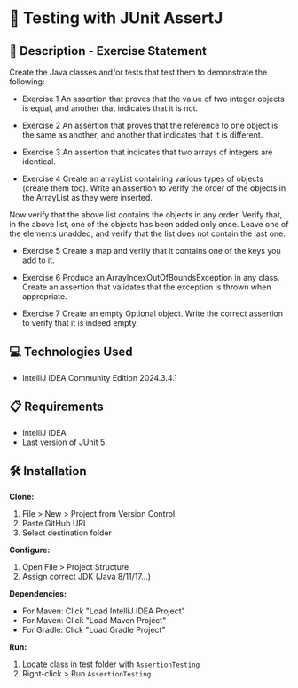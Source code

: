 # 📄 Testing with JUnit AssertJ
## 📄 Description - Exercise Statement
Create the Java classes and/or tests that test them to demonstrate the following:

- Exercise 1
  An assertion that proves that the value of two integer objects is equal, and another that indicates that it is not.

- Exercise 2
  An assertion that proves that the reference to one object is the same as another, and another that indicates that it is different.

- Exercise 3
  An assertion that indicates that two arrays of integers are identical.

- Exercise 4
  Create an arrayList containing various types of objects (create them too). Write an assertion to verify the order of the objects in the ArrayList as they were inserted.

Now verify that the above list contains the objects in any order.
Verify that, in the above list, one of the objects has been added only once. Leave one of the elements unadded, and verify that the list does not contain the last one.
- Exercise 5
  Create a map and verify that it contains one of the keys you add to it.

- Exercise 6
  Produce an ArrayIndexOutOfBoundsException in any class. Create an assertion that validates that the exception is thrown when appropriate.

- Exercise 7
  Create an empty Optional object. Write the correct assertion to verify that it is indeed empty.

## 💻 Technologies Used

- IntelliJ IDEA Community Edition 2024.3.4.1

## 📋 Requirements

- IntelliJ IDEA
- Last version of JUnit 5

## 🛠️ Installation

**Clone:**
1. File > New > Project from Version Control
2. Paste GitHub URL
3. Select destination folder

**Configure:**
1. Open File > Project Structure
2. Assign correct JDK (Java 8/11/17...)

**Dependencies:**
- For Maven: Click "Load IntelliJ IDEA Project"
- For Maven: Click "Load Maven Project"
- For Gradle: Click "Load Gradle Project"

**Run:**
1. Locate class in test folder with `AssertionTesting`
2. Right-click > Run `AssertionTesting`